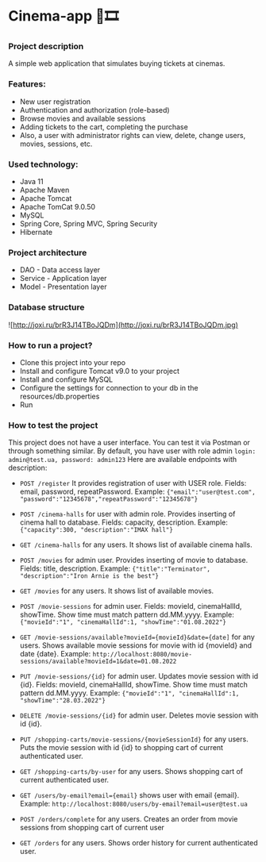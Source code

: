 # Cinema-app 🎦🎞
###  Project description

A simple web application that simulates buying tickets at cinemas.


### Features:

- New user registration
- Authentication and authorization (role-based)
- Browse movies and available sessions
- Adding tickets to the cart, completing the purchase
- Also, a user with administrator rights can view, delete, change users, movies, sessions, etc.

### Used technology:
- Java 11
- Apache Maven
- Apache Tomcat
- Apache TomCat 9.0.50
- MySQL
- Spring Core, Spring MVC, Spring Security
- Hibernate

### Project architecture
- DAO - Data access layer
- Service - Application layer
- Model - Presentation layer

### Database structure

![http://joxi.ru/brR3J14TBoJQDm](http://joxi.ru/brR3J14TBoJQDm.jpg)

### How to run a project?
- Clone this project into your repo
- Install and configure Tomcat v9.0 to your project
- Install and configure MySQL
- Configure the settings for connection to your db in the resources/db.properties
- Run

### How to test the project
This project does not have a user interface. You can test it via Postman or through something similar. 
By default, you have user with role admin `login: admin@test.ua, password: admin123`
Here are available endpoints with description:
- `POST /register` It provides registration of user with USER role. 
Fields: email, password, repeatPassword. 
Example: `{"email":"user@test.com", "password":"12345678","repeatPassword":"12345678"}`

- `POST /cinema-halls` for user with admin role. Provides inserting of cinema hall to database. 
Fields: capacity, description. 
Example: `{"capacity":300, "description":"IMAX hall"}`

- `GET /cinema-halls` for any users. It shows list of available cinema halls.

- `POST /movies` for admin user. Provides inserting of movie to database. 
Fields: title, description. 
Example: `{"title":"Terminator", "description":"Iron Arnie is the best"}`

- `GET /movies` for any users. It shows list of available movies.

- `POST /movie-sessions` for admin user. 
Fields: movieId, cinemaHallId, showTime. Show time must match pattern dd.MM.yyyy. 
Example: `{"movieId":"1", "cinemaHallId":1, "showTime":"01.08.2022"}`

- `GET /movie-sessions/available?movieId={movieId}&date={date]` for any users. 
Shows available movie sessions for movie with id {movieId} and date {date}. 
Example: `http://localhost:8080/movie-sessions/available?movieId=1&date=01.08.2022`

- `PUT /movie-sessions/{id}` for admin user. Updates movie session with id {id}. 
Fields: movieId, cinemaHallId, showTime. Show time must match pattern dd.MM.yyyy. 
Example: `{"movieId":"1", "cinemaHallId":1, "showTime":"28.03.2022"}`

- `DELETE /movie-sessions/{id}` for admin user. Deletes movie session with id {id}.

- `PUT /shopping-carts/movie-sessions/{movieSessionId}` for any users. 
Puts the movie session with id {id} to shopping cart of current authenticated user.

- `GET /shopping-carts/by-user` for any users. Shows shopping cart of current authenticated user.

- `GET /users/by-email?email={email}` shows user with email {email}. 
Example: `http://localhost:8080/users/by-email?email=user@test.ua`

- `POST /orders/complete` for any users. Creates an order from movie sessions from shopping cart of current user

- `GET /orders` for any users. Shows order history for current authenticated user.
